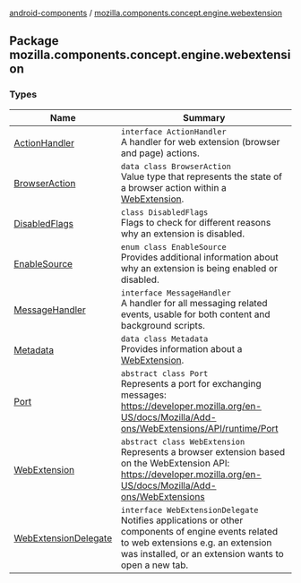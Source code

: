 [android-components](../index.md) / [mozilla.components.concept.engine.webextension](./index.md)

## Package mozilla.components.concept.engine.webextension

### Types

| Name | Summary |
|---|---|
| [ActionHandler](-action-handler/index.md) | `interface ActionHandler`<br>A handler for web extension (browser and page) actions. |
| [BrowserAction](-browser-action/index.md) | `data class BrowserAction`<br>Value type that represents the state of a browser action within a [WebExtension](-web-extension/index.md). |
| [DisabledFlags](-disabled-flags/index.md) | `class DisabledFlags`<br>Flags to check for different reasons why an extension is disabled. |
| [EnableSource](-enable-source/index.md) | `enum class EnableSource`<br>Provides additional information about why an extension is being enabled or disabled. |
| [MessageHandler](-message-handler/index.md) | `interface MessageHandler`<br>A handler for all messaging related events, usable for both content and background scripts. |
| [Metadata](-metadata/index.md) | `data class Metadata`<br>Provides information about a [WebExtension](-web-extension/index.md). |
| [Port](-port/index.md) | `abstract class Port`<br>Represents a port for exchanging messages: https://developer.mozilla.org/en-US/docs/Mozilla/Add-ons/WebExtensions/API/runtime/Port |
| [WebExtension](-web-extension/index.md) | `abstract class WebExtension`<br>Represents a browser extension based on the WebExtension API: https://developer.mozilla.org/en-US/docs/Mozilla/Add-ons/WebExtensions |
| [WebExtensionDelegate](-web-extension-delegate/index.md) | `interface WebExtensionDelegate`<br>Notifies applications or other components of engine events related to web extensions e.g. an extension was installed, or an extension wants to open a new tab. |
